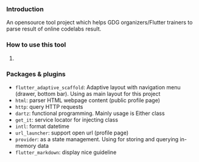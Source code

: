 ### Introduction
An opensource tool project which helps GDG organizers/Flutter trainers to parse result of online codelabs result.

### How to use this tool
1. 

### Packages & plugins
- `flutter_adaptive_scaffold`: Adaptive layout with navigation menu (drawer, bottom bar). Using as main layout for this project
- `html`: parser HTML webpage content (public profile page)
- `http`: query HTTP requests
- `dartz`: functional programming. Mainly usage is Either class
- `get_it`: service locator for injecting class
- `intl`: format datetime
- `url_launcher`: support open url (profile page)
- `provider`: as a state management. Using for storing and querying in-memory data
- `flutter_markdown`: display nice guideline